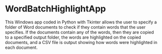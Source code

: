 # WordBatchHighlightApp

This Windows app coded in Python with Tkinter allows the user to specify a folder of Word documents to check if they contain words that the user specifies. If the documents contain any of the words, then they are copied to a specified output folder, the words are highlighted on the copied documents, and a CSV file is output showing how words were highlighted in each document.